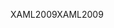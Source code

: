<span data-ttu-id="df6ae-101">XAML2009</span><span class="sxs-lookup"><span data-stu-id="df6ae-101">XAML2009</span></span>
